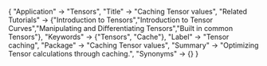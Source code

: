 {
 "Application" -> "Tensors",
 "Title" -> "Caching Tensor values",
 "Related Tutorials" -> {"Introduction to Tensors","Introduction to Tensor Curves","Manipulating and Differentiating Tensors","Built in common Tensors"},
 "Keywords" -> {"Tensors", "Cache"},
 "Label" -> "Tensor caching",
 "Package" -> "Caching Tensor values",
 "Summary" -> "Optimizing Tensor calculations through caching.",
 "Synonyms" -> {}
 }
